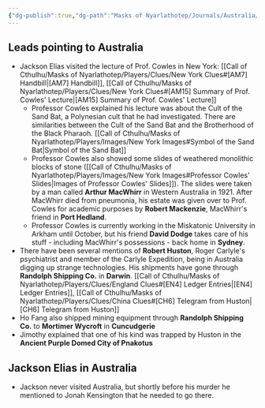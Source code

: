 ```yaml
---
{"dg-publish":true,"dg-path":"Masks of Nyarlathotep/Journals/Australia/Australia Leads.md","permalink":"/masks-of-nyarlathotep/journals/australia/australia-leads/","tags":["TTRPG/Games/MoN"]}
---
```


## Leads pointing to Australia
- Jackson Elias visited the lecture of Prof. Cowles in New York: [[Call of Cthulhu/Masks of Nyarlathotep/Players/Clues/New York Clues#[AM7] Handbill\|[AM7] Handbill]], [[Call of Cthulhu/Masks of Nyarlathotep/Players/Clues/New York Clues#[AM15] Summary of Prof. Cowles' Lecture\|[AM15] Summary of Prof. Cowles' Lecture]]
	- Professor Cowles explained his lecture was about the Cult of the Sand Bat, a Polynesian cult that he had investigated. There are similarities between the Cult of the Sand Bat and the Brotherhood of the Black Pharaoh. [[Call of Cthulhu/Masks of Nyarlathotep/Players/Images/New York Images#Symbol of the Sand Bat\|Symbol of the Sand Bat]]
	- Professor Cowles also showed some slides of weathered monolithic blocks of stone ([[Call of Cthulhu/Masks of Nyarlathotep/Players/Images/New York Images#Professor Cowles' Slides\|Images of Professor Cowles' Slides]]). The slides were taken by a man called **Arthur MacWhirr** in Western Australia in 1921. After MacWhirr died from pneumonia, his estate was given over to Prof. Cowles for academic purposes by **Robert Mackenzie**, MacWhirr's friend in **Port Hedland**.
	- Professor Cowles is currently working in the Miskatonic University in Arkham until October, but his friend **David Dodge** takes care of his stuff - including MacWhirr's possessions - back home in **Sydney**.
- There have been several mentions of **Robert Huston**, Roger Carlyle's psychiatrist and member of the Carlyle Expedition, being in Australia digging up strange technologies. His shipments have gone through **Randolph Shipping Co.** in **Darwin**. [[Call of Cthulhu/Masks of Nyarlathotep/Players/Clues/England Clues#[EN4] Ledger Entries\|[EN4] Ledger Entries]], [[Call of Cthulhu/Masks of Nyarlathotep/Players/Clues/China Clues#[CH6] Telegram from Huston\|[CH6] Telegram from Huston]]
- Ho Fang also shipped mining equipment through **Randolph Shipping Co.** to **Mortimer Wycroft** in **Cuncudgerie**
- Jimothy explained that one of his kind was trapped by Huston in the **Ancient Purple Domed City of Pnakotus**

## Jackson Elias in Australia
- Jackson never visited Australia, but shortly before his murder he mentioned to Jonah Kensington that he needed to go there.